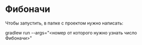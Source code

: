 # Фибоначи

Чтобы запустить, в папке с проектом нужно написать:

gradlew run --args="<номер от которого нужно узнать число Фибоначи>"